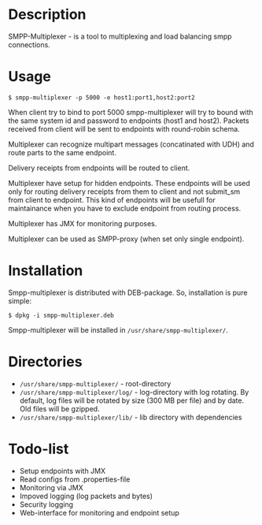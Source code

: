 # Description

SMPP-Multiplexer - is a tool to multiplexing and load balancing smpp connections.

# Usage
```
$ smpp-multiplexer -p 5000 -e host1:port1,host2:port2
```

When client try to bind to port 5000 smpp-multiplexer will try to bound with the same system id and password to endpoints (host1 and host2). Packets received from client will be sent to endpoints with round-robin schema. 

Multiplexer can recognize multipart messages (concatinated with UDH) and route parts to the same endpoint.

Delivery receipts from endpoints will be routed to client.

Multiplexer have setup for hidden endpoints. These endpoints will be used only for routing delivery receipts from them to client and not submit_sm from client to endpoint. This kind of endpoints will be usefull for maintainance when you have to exclude endpoint from routing process.

Multiplexer has JMX for monitoring purposes.

Multiplexer can be used as SMPP-proxy (when set only single endpoint).

# Installation

Smpp-multiplexer is distributed with DEB-package. So, installation is pure simple:

```
$ dpkg -i smpp-multiplexer.deb
```

Smpp-multiplexer will be installed in `/usr/share/smpp-multiplexer/`.

# Directories

* `/usr/share/smpp-multiplexer/` - root-directory
* `/usr/share/smpp-multiplexer/log/` - log-directory with log rotating. By default, log files will be rotated by size (300 MB per file) and by date. Old files will be gzipped.
* `/usr/share/smpp-multiplexer/lib/` - lib directory with dependencies

# Todo-list
* Setup endpoints with JMX
* Read configs from .properties-file
* Monitoring via JMX
* Impoved logging (log packets and bytes)
* Security logging
* Web-interface for monitoring and endpoint setup
